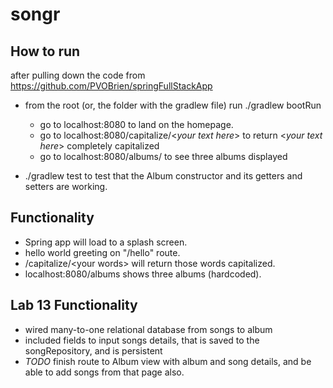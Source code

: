 # songr

## How to run

after pulling down the code from https://github.com/PVOBrien/springFullStackApp
 - from the root (or, the folder with the gradlew file) run ./gradlew bootRun
    - go to localhost:8080 to land on the homepage.
    - go to localhost:8080/capitalize/\<_your text here_\> to return \<_your text here_\> completely capitalized
    - go to localhost:8080/albums/ to see three albums displayed
 
 - ./gradlew test to test that the Album constructor and its getters and setters are working.
 
## Functionality

- Spring app will load to a splash screen.
- hello world greeting on "/hello" route.
- /capitalize/\<your words\> will return those words capitalized.
- localhost:8080/albums shows three albums (hardcoded).

## Lab 13 Functionality

- wired many-to-one relational database from songs to album
- included fields to input songs details, that is saved to the songRepository, and is persistent
- _TODO_ finish route to Album view with album and song details, and be able to add songs from that page also.